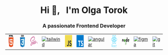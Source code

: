 <h1 align="center">Hi 👋, &nbsp; I'm Olga Torok</h1>
<h3 align="center">A passionate Frontend Developer</h3>


<table align="center">
  <tbody>
    <tr>
      <td>
        <a href="https://www.w3.org/html/" target="_blank" rel="noreferrer"> 
          <img src="https://raw.githubusercontent.com/devicons/devicon/master/icons/html5/html5-original-wordmark.svg" alt="html5" width="40" height="40"/> 
         </a> 
     </td>
     <td>
       <a href="https://www.w3schools.com/css/" target="_blank" rel="noreferrer"> 
        <img src="https://raw.githubusercontent.com/devicons/devicon/master/icons/css3/css3-original-wordmark.svg" alt="css3" width="40" height="40"/> 
       </a> 
     </td>
     <td>
       <a href="https://sass-lang.com" target="_blank" rel="noreferrer"> 
        <img src="https://raw.githubusercontent.com/devicons/devicon/master/icons/sass/sass-original.svg" alt="sass" width="40" height="40"/> 
       </a>
     </td>
     <td>
       <a href="https://tailwindcss.com/" target="_blank" rel="noreferrer"> 
        <img src="https://www.vectorlogo.zone/logos/tailwindcss/tailwindcss-icon.svg" alt="tailwind" width="40" height="40"/> 
       </a> 
     </td>
     <td>
        <a href="https://developer.mozilla.org/en-US/docs/Web/JavaScript" target="_blank" rel="noreferrer"> 
          <img src="https://raw.githubusercontent.com/devicons/devicon/master/icons/javascript/javascript-original.svg" alt="javascript" width="40" height="40"/> 
       </a> 
     </td>
     <td>
       <a href="https://www.typescriptlang.org/" target="_blank" rel="noreferrer"> 
        <img src="https://raw.githubusercontent.com/devicons/devicon/master/icons/typescript/typescript-original.svg" alt="typescript" width="40" height="40"/> 
       </a> 
     </td>
     <td>
        <a href="https://angular.io" target="_blank" rel="noreferrer"> 
        <img src="https://angular.io/assets/images/logos/angular/angular.svg" alt="angular" width="40" height="40"/> 
       </a> 
     </td>
     <td>
       <a href="https://reactjs.org/" target="_blank" rel="noreferrer"> 
        <img src="https://raw.githubusercontent.com/devicons/devicon/master/icons/react/react-original-wordmark.svg" alt="react" width="40" height="40"/> 
       </a> 
     </td>
     <td>
       <a href="https://nodejs.org" target="_blank" rel="noreferrer"> 
        <img src="https://raw.githubusercontent.com/devicons/devicon/master/icons/nodejs/nodejs-original-wordmark.svg" alt="nodejs" width="40" height="40"/>
       </a> 
     </td>
     <td>
       <a href="https://www.figma.com/" target="_blank" rel="noreferrer"> 
        <img src="https://www.vectorlogo.zone/logos/figma/figma-icon.svg" alt="figma" width="40" height="40"/> 
       </a> 
     </td>
     <td>
       <a href="https://git-scm.com/" target="_blank" rel="noreferrer"> 
        <img src="https://www.vectorlogo.zone/logos/git-scm/git-scm-icon.svg" alt="git" width="40" height="40"/> 
       </a> 
     </td>
    </tr>
  </tbody>
</table>

<!--
<p>
 <img align="left" src="https://github-readme-stats.vercel.app/api/top-langs?username=olgatorok&show_icons=true&locale=en&layout=compact" alt="olgatorok" />
</p>

<p>
 <img align="center" src="https://github-readme-stats.vercel.app/api?username=olgatorok&show_icons=true&locale=en" alt="olgatorok" />
</p>
-->
